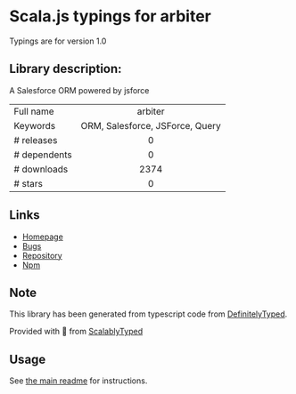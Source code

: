
# Scala.js typings for arbiter

Typings are for version 1.0

## Library description:
A Salesforce ORM powered by jsforce

|                    |                 |
| ------------------ | :-------------: |
| Full name          | arbiter |
| Keywords           | ORM, Salesforce, JSForce, Query |
| # releases         | 0 |
| # dependents       | 0 |
| # downloads        | 2374 |
| # stars            | 0 |

## Links
- [Homepage](https://github.com/skbolton/Arbiter#readme)
- [Bugs](https://github.com/skbolton/Arbiter/issues)
- [Repository](https://github.com/skbolton/Arbiter)
- [Npm](https://www.npmjs.com/package/arbiter)
    


## Note
This library has been generated from typescript code from [DefinitelyTyped](https://definitelytyped.org).

Provided with :purple_heart: from [ScalablyTyped](https://github.com/oyvindberg/ScalablyTyped)

## Usage
See [the main readme](../../readme.md) for instructions.


